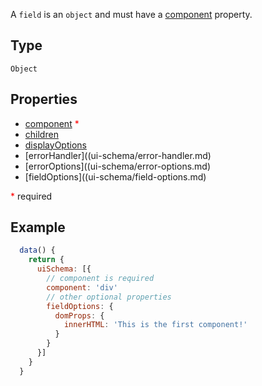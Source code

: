 A `field` is an `object` and must have a [component](ui-schema/component.md) property.

## Type

`Object`

## Properties

* [component](ui-schema/component.md) <span style="color: red">*</span>
* [children](ui-schema/children.md)
* [displayOptions](ui-schema/display-options.md)
* [errorHandler]((ui-schema/error-handler.md)
* [errorOptions]((ui-schema/error-options.md)
* [fieldOptions]((ui-schema/field-options.md)

<span style="color: red">*</span> required

## Example

```js
  data() {
    return {
      uiSchema: [{
        // component is required
        component: 'div'
        // other optional properties
        fieldOptions: {
          domProps: {
            innerHTML: 'This is the first component!'
          }
        }
      }]
    }
  }
```
